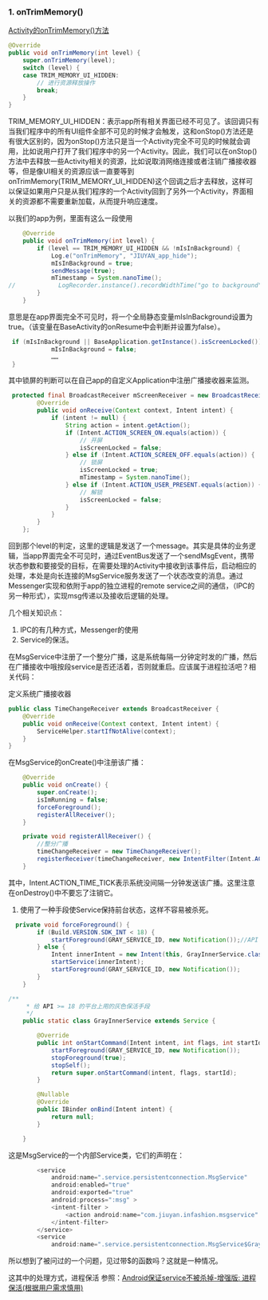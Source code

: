 ### 1. onTrimMemory\(\)

[Activity的onTrimMemory\(\)方法](http://blog.csdn.net/wzhidev/article/details/51786372)

```java
@Override
public void onTrimMemory(int level) {
    super.onTrimMemory(level);
    switch (level) {
    case TRIM_MEMORY_UI_HIDDEN:
        // 进行资源释放操作
        break;
    }
}
```

 TRIM\_MEMORY\_UI\_HIDDEN：表示app所有相关界面已经不可见了。该回调只有当我们程序中的所有UI组件全部不可见的时候才会触发，这和onStop\(\)方法还是有很大区别的，因为onStop\(\)方法只是当一个Activity完全不可见的时候就会调用，比如说用户打开了我们程序中的另一个Activity。因此，我们可以在onStop\(\)方法中去释放一些Activity相关的资源，比如说取消网络连接或者注销广播接收器等，但是像UI相关的资源应该一直要等到onTrimMemory\(TRIM\_MEMORY\_UI\_HIDDEN\)这个回调之后才去释放，这样可以保证如果用户只是从我们程序的一个Activity回到了另外一个Activity，界面相关的资源都不需要重新加载，从而提升响应速度。

以我们的app为例，里面有这么一段使用

```java
    @Override
    public void onTrimMemory(int level) {
        if (level == TRIM_MEMORY_UI_HIDDEN && !mIsInBackground) {
            Log.e("onTrimMemory", "JIUYAN_app_hide");
            mIsInBackground = true;
            sendMessage(true);
            mTimestamp = System.nanoTime();
//            LogRecorder.instance().recordWidthTime("go to background");
        }
    }
```

 意思是在app界面完全不可见时，将一个全局静态变量mIsInBackground设置为true。（该变量在BaseActivity的onResume中会判断并设置为false）。

```java
 if (mIsInBackground || BaseApplication.getInstance().isScreenLocked()) {
            mIsInBackground = false;
            ……
 }
```

其中锁屏的判断可以在自己app的自定义Application中注册广播接收器来监测。

```java
 protected final BroadcastReceiver mScreenReceiver = new BroadcastReceiver() {
        @Override
        public void onReceive(Context context, Intent intent) {
            if (intent != null) {
                String action = intent.getAction();
                if (Intent.ACTION_SCREEN_ON.equals(action)) {
                    // 开屏
                    isScreenLocked = false;
                } else if (Intent.ACTION_SCREEN_OFF.equals(action)) {
                    // 锁屏
                    isScreenLocked = true;
                    mTimestamp = System.nanoTime();
                } else if (Intent.ACTION_USER_PRESENT.equals(action)) {
                    // 解锁
                    isScreenLocked = false;
                }
            }
        }
    };
```

回到那个level的判定，这里的逻辑是发送了一个message。其实是具体的业务逻辑，当app界面完全不可见时，通过EventBus发送了一个sendMsgEvent，携带状态参数和要接受的目标，在需要处理的Activity中接收到该事件后，启动相应的处理，本处是向长连接的MsgService服务发送了一个状态改变的消息。通过Messenger实现和依附于app的独立进程的remote service之间的通信，（IPC的另一种形式），实现msg传递以及接收后逻辑的处理。

几个相关知识点：

1. IPC的有几种方式，Messenger的使用
2. Service的保活。

在MsgService中注册了一个整分广播，这是系统每隔一分钟定时发的广播，然后在广播接收中哦按段service是否还活着，否则就重启。应该属于进程拉活吧？相关代码：

定义系统广播接收器

```java
public class TimeChangeReceiver extends BroadcastReceiver {
    @Override
    public void onReceive(Context context, Intent intent) {
        ServiceHelper.startIfNotAlive(context);
    }
}
```

在MsgService的onCreate\(\)中注册该广播：

```java
    @Override
    public void onCreate() {
        super.onCreate();
        isImRunning = false;
        forceForeground();
        registerAllReceiver();
    }
```

```java
    private void registerAllReceiver() {
        //整分广播
        timeChangeReceiver = new TimeChangeReceiver();
        registerReceiver(timeChangeReceiver, new IntentFilter(Intent.ACTION_TIME_TICK));
    }
```

其中，Intent.ACTION\_TIME\_TICK表示系统没间隔一分钟发送该广播。这里注意在onDestroy\(\)中不要忘了注销它。

1. 使用了一种手段使Service保持前台状态，这样不容易被杀死。

```java
  private void forceForeground() {
        if (Build.VERSION.SDK_INT < 18) {
            startForeground(GRAY_SERVICE_ID, new Notification());//API < 18 ，此方法能有效隐藏Notification上的图标
        } else {
            Intent innerIntent = new Intent(this, GrayInnerService.class);
            startService(innerIntent);
            startForeground(GRAY_SERVICE_ID, new Notification());
        }
    }
```

```java
/**
     * 给 API >= 18 的平台上用的灰色保活手段
     */
    public static class GrayInnerService extends Service {

        @Override
        public int onStartCommand(Intent intent, int flags, int startId) {
            startForeground(GRAY_SERVICE_ID, new Notification());
            stopForeground(true);
            stopSelf();
            return super.onStartCommand(intent, flags, startId);
        }

        @Nullable
        @Override
        public IBinder onBind(Intent intent) {
            return null;
        }

    }
```

这是MsgService的一个内部Service类，它们的声明在：

```java
        <service
            android:name=".service.persistentconnection.MsgService"
            android:enabled="true"
            android:exported="true"
            android:process=":msg" >
            <intent-filter >
                <action android:name="com.jiuyan.infashion.msgservice" />
            </intent-filter>
        </service>
        <service
            android:name=".service.persistentconnection.MsgService$GrayInnerService" />
```

所以想到了被问过的一个问题，见过带$的函数吗？这就是一种情况。

这其中的处理方式，进程保活 参照：[Android保证service不被杀掉-增强版: 进程保活\(根据用户需求慎用\)](http://blog.csdn.net/u011622280/article/details/52311344)

